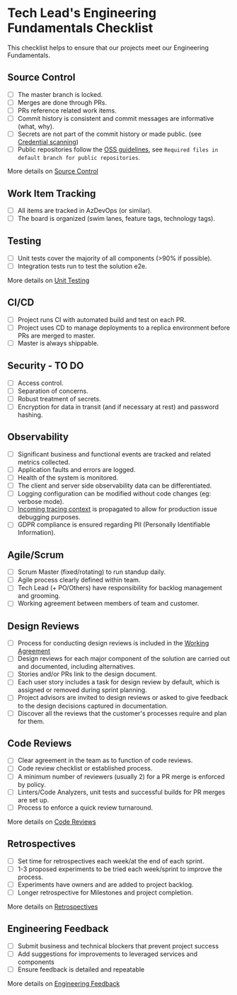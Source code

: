 # Tech Lead's Engineering Fundamentals Checklist

This checklist helps to ensure that our projects meet our Engineering Fundamentals.

## Source Control

- [ ] The master branch is locked.
- [ ] Merges are done through PRs.
- [ ] PRs reference related work items.
- [ ] Commit history is consistent and commit messages are informative (what, why).
- [ ] Secrets are not part of the commit history or made public. (see [Credential scanning](continuous-integration/credential-scanning/readme.md))
- [ ] Public repositories follow the [OSS guidelines](source-control/contributing/readme.md#required-files-in-default-branch-for-public-repositories), see `Required files in default branch for public repositories`.

More details on [Source Control](source-control/readme.md)

## Work Item Tracking

- [ ] All items are tracked in AzDevOps (or similar).
- [ ] The board is organized (swim lanes, feature tags, technology tags).

## Testing

- [ ] Unit tests cover the majority of all components (>90% if possible).
- [ ] Integration tests run to test the solution e2e.

More details on [Unit Testing](test-first-development/unit-testing/readme.md)

## CI/CD

- [ ] Project runs CI with automated build and test on each PR.
- [ ] Project uses CD to manage deployments to a replica environment before PRs are merged to master.
- [ ] Master is always shippable.

## Security - TO DO

- [ ] Access control.
- [ ] Separation of concerns.
- [ ] Robust treatment of secrets.
- [ ] Encryption for data in transit (and if necessary at rest) and password hashing.

## Observability

- [ ] Significant business and functional events are tracked and related metrics collected.
- [ ] Application faults and errors are logged.
- [ ] Health of the system is monitored.
- [ ] The client and server side observability data can be differentiated.
- [ ] Logging configuration can be modified without code changes (eg: verbose mode).
- [ ] [Incoming tracing context](observability/correlation-id.md) is propagated to allow for production issue debugging purposes.
- [ ] GDPR compliance is ensured regarding PII (Personally Identifiable Information).

## Agile/Scrum

- [ ] Scrum Master (fixed/rotating) to run standup daily.
- [ ] Agile process clearly defined within team.
- [ ] Tech Lead (+ PO/Others) have responsibility for backlog management and grooming.
- [ ] Working agreement between members of team and customer.

## Design Reviews

- [ ] Process for conducting design reviews is included in the [Working Agreement](/team-agreements/working-agreements/readme.md)
- [ ] Design reviews for each major component of the solution are carried out and documented, including alternatives.
- [ ] Stories and/or PRs link to the design document.
- [ ] Each user story includes a task for design review by default, which is assigned or removed during sprint planning.
- [ ] Project advisors are invited to design reviews or asked to give feedback to the design decisions captured in documentation.
- [ ] Discover all the reviews that the customer's processes require and plan for them.

## Code Reviews

- [ ] Clear agreement in the team as to function of code reviews.
- [ ] Code review checklist or established process.
- [ ] A minimum number of reviewers (usually 2) for a PR merge is enforced by policy.
- [ ] Linters/Code Analyzers, unit tests and successful builds for PR merges are set up.
- [ ] Process to enforce a quick review turnaround.

More details on [Code Reviews](code-reviews/README.md)

## Retrospectives

- [ ] Set time for retrospectives each week/at the end of each sprint.
- [ ] 1-3 proposed experiments to be tried each week/sprint to improve the process.
- [ ] Experiments have owners and are added to project backlog.
- [ ] Longer retrospective for Milestones and project completion.

More details on [Retrospectives](retrospectives/readme.md)

## Engineering Feedback

- [ ] Submit business and technical blockers that prevent project success
- [ ] Add suggestions for improvements to leveraged services and components
- [ ] Ensure feedback is detailed and repeatable

More details on [Engineering Feedback](engineering-feedback/readme.md)